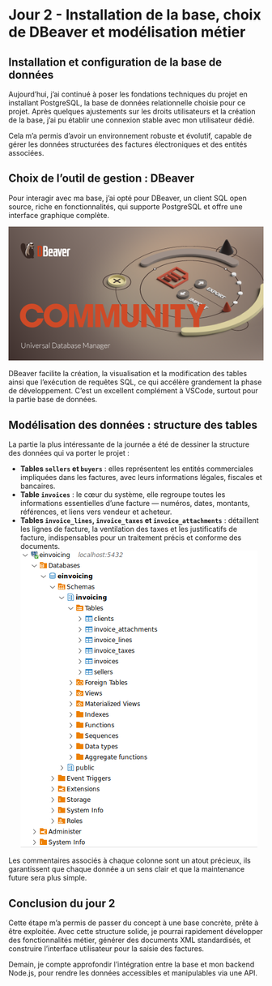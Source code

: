 # Jour 2 - Installation de la base, choix de DBeaver et modélisation métier

## Installation et configuration de la base de données

Aujourd’hui, j’ai continué à poser les fondations techniques du projet en installant PostgreSQL, la base de données relationnelle choisie pour ce projet. Après quelques ajustements sur les droits utilisateurs et la création de la base, j’ai pu établir une connexion stable avec mon utilisateur dédié.

Cela m’a permis d’avoir un environnement robuste et évolutif, capable de gérer les données structurées des factures électroniques et des entités associées.

## Choix de l’outil de gestion : DBeaver

Pour interagir avec ma base, j’ai opté pour DBeaver, un client SQL open source, riche en fonctionnalités, qui supporte PostgreSQL et offre une interface graphique complète.

![Client DBeaver](../images/jour2/DBeaver.png)

DBeaver facilite la création, la visualisation et la modification des tables ainsi que l’exécution de requêtes SQL, ce qui accélère grandement la phase de développement. C’est un excellent complément à VSCode, surtout pour la partie base de données.

## Modélisation des données : structure des tables

La partie la plus intéressante de la journée a été de dessiner la structure des données qui va porter le projet :

- **Tables `sellers` et `buyers`** : elles représentent les entités commerciales impliquées dans les factures, avec leurs informations légales, fiscales et bancaires.  
- **Table `invoices`** : le cœur du système, elle regroupe toutes les informations essentielles d’une facture — numéros, dates, montants, références, et liens vers vendeur et acheteur.  
- **Tables `invoice_lines`,  `invoice_taxes` et `invoice_attachments`** : détaillent les lignes de facture, la ventilation des taxes et les justificatifs de facture, indispensables pour un traitement précis et conforme des documents.  
![DB](../images/jour2/einvoicing_db.png)

Les commentaires associés à chaque colonne sont un atout précieux, ils garantissent que chaque donnée a un sens clair et que la maintenance future sera plus simple.

## Conclusion du jour 2

Cette étape m’a permis de passer du concept à une base concrète, prête à être exploitée. Avec cette structure solide, je pourrai rapidement développer des fonctionnalités métier, générer des documents XML standardisés, et construire l’interface utilisateur pour la saisie des factures.

Demain, je compte approfondir l’intégration entre la base et mon backend Node.js, pour rendre les données accessibles et manipulables via une API.
